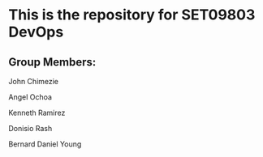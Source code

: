 # This is the repository for SET09803 DevOps

## Group Members:
John Chimezie

Angel Ochoa

Kenneth Ramirez

Donisio Rash

Bernard Daniel Young
